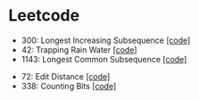 # Leetcode
<!-- 220320 -->
* 300: Longest Increasing Subsequence [[code]](./300.py)
* 42: Trapping Rain Water [[code]](./42.py)
* 1143: Longest Common Subsequence [[code]](./1143.py)
<!-- 220321 -->
* 72: Edit Distance [[code]](./72.py)
* 338: Counting Bits [[code]](./338.py)